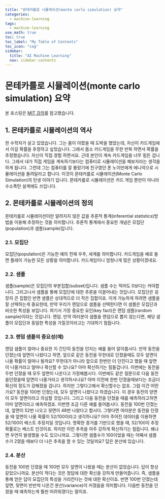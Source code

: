 ```yaml
---
title: "몬테카를로 시뮬레이션(monte carlo simulation) 요약" 
categories:
  - machine-learning
tags:
  - machine-learning
use_math: true
toc: true
toc_label: "My Table of Contents"
toc_icon: "cog"
sidebar:
  title: "AI Machine Learning"
  nav: sidebar-contents
---
```


# 몬테카를로 시뮬레이션(monte carlo simulation) 요약

본 포스팅은 [MIT 강의](https://www.youtube.com/watch?v=OgO1gpXSUzU&ab_channel=MITOpenCourseWare)를 참고했습니다. 

## 1. 몬테카를로 시뮬레이션의 역사

한 수학자가 살고 있었습니다. 
그는 몸이 아팠을 때 도박을 했었는데, 자신이 카드게임에서 이길 확률을 추정하고 싶었습니다. 
그래서 몸소 카드게임을 무한 반복 하면서 확률을 추정했습니다. 
자신이 직접 경험 하면서요. 
근데 본인이 계속 카드게임을 너무 힘든 겁니다. 
그래서 내가 직접 게임을 계속하기보다는 컴퓨터로 시뮬레이션을 해보자라는 생각을 하게 됩니다. 
그런데 그는 컴퓨터를 잘 몰랐기에 친구였던 폰 노이만에게 에니악으로 시뮬레이션을 돌려달라고 합니다. 
이것이 몬테카를로 시뮬레이션(Monte Carlo Simulation)의 탄생 이야기 입니다. 
몬테카를로 시뮬레이션은 카드 게임 뿐만이 아니라 수소폭탄 설계에도 쓰입니다. 

## 2. 몬테카를로 시뮬레이션의 정의

몬테카를로 시뮬레이션이란 알려지지 않은 값을 추론적 통계(inferential statistics)방법을 이용해 추정하는 것을 의미합니다. 
추론적 통계에서 중요한 개념은 모집단(population)과 샘플(sample)입니다. 

### 2.1. 모집단 

모집단(population)은 가능한 예의 전체 우주, 세계를 의미합니다. 
카드게임을 예로 들면 플레이 가능한 모든 상황을 의미합니다. 카드게임이니 엄청나게 많은 상황이겠네요. 


### 2.2. 샘플

샘플(sample)은 모집단의 부분집합(subset)입니다. 샘플 수는 적어도 0보다는 커야합니다. 
그리고나서 샘플을 통해 모집단에 대한 추론을 이끌어내는 것입니다. 
모집단은 굉장히 큰 집합인 반면 샘플은 상대적으로 더 작은 집합이죠. 
이게 가능하게 하려면 샘플을 잘 선택하는게 중요한데, 만약 우리가 랜덤으로 샘플을 선택한다면 
이 샘플은 모집단과 비슷한 특성을 보입니다. 
여기서 가장 중요한 요인(key fact)은 랜덤 샘플(random sample)이라는 것입니다. 랜덤. 
만약 여러분이 샘플을 랜덤으로 뽑지 않는다면, 해당 샘플이 모집단과 동일한 특성을 가질것이라고는 기대하기 힘듭니다. 

### 2.3. 랜덤 샘플의 중요성(예)

랜덤 샘플이 얼마나 중요한 지 간단히 동전을 던지는 예를 들어 알아봅시다. 
만약 동전을 던졌는데 앞면이 나왔다고 하면, 
앞으로 같은 동전을 무한대로 던졌을때도 모두 앞면이 나올 확률이 얼마나 될까요? 
무한대가 아니라 앞으로 한번만 더 던진다고 했을 때 앞면이 나올거라고 얼마나 확신할 수 있나요? 
아마 확신하기는 힘들겁니다. 
이번에는 동전을 두번 던졌을 때 모두 앞면이 나온다고 가정해봅시다. 
이번에도 같은 질문으로 다음 동전을던졌을때 앞면이 나올거라고 생각하시나요? 
아마 이전에 한번 던졌을때보다는 조금더 확신의 정도가 강해졌을 겁니다. 
하지만 그렇다고해서 확신할수는 없죠. 
그럼 이건 어떤가요? 
동전을 100번 던졌는데, 모두 앞면이 나왔다고 하겠습니다. 
이 경우 동전의 양면이 모두 앞면이라고 의심할 것입니다. 
그리고 다음 동전을 던졌을 때를 예측하라고하면 아마 앞면이라고 예측하겠죠. 
이번엔 조금 다른 예를 들어봅시다. 
동전을 100번 던졌는데, 앞면이 52번 나오고 뒷면이 48번 나왔다고 합시다. 
그렇다면 여러분은 동전을 던졌을 때 앞면이 나올 확률이 52/100이라고 생각하나요? 
아마 주어진 데이터를 이용하면 52/100이 베스트 추정치일 것입니다. 
명확한 증거를 기반으로 했을 때, 52/100이 추정 확률로는 베스트 인것이죠. 
하지만 이런 추측을 아주 강하게 확신하기는 힘듭니다. 
왜냐면 우연히 발생했을 수도 있으니까요. 
그렇다면 샘플수가 100이었을 때는 어째서 샘플수가 2였을 때보다 더 나은 추측을 할 수 있는 것일까요? 
답은 분산에 있습니다.

### 2.4. 분산

동전을 100번 던졌을 때 100번 모두 앞면이 나왔을 때는 분산이 없었습니다. 답이 항상 같았으니까요. 
분산이 적다는 것은 정답에 대한 확신을 강하게 만들어줍니다. 즉, 샘플을 통해 얻은 답이 모집단의 특성을 가리킨다는 것에 대한 확신이죠. 
반면 100번 던졌는데 앞면, 뒷면이 반반씩 나온건 분산(variance)이 커졌음을 의미합니다. 
다음번 동전을 던졌을 때 예측하는게 훨씬 어려워졌다는 말이죠. 
